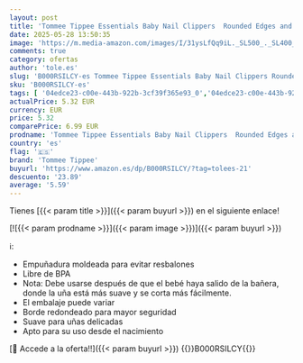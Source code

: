 ```yaml
---
layout: post
title: 'Tommee Tippee Essentials Baby Nail Clippers  Rounded Edges and Moulded Handle  0m+'
date: 2025-05-28 13:50:35
image: 'https://m.media-amazon.com/images/I/31ysLfQq9iL._SL500_._SL400_.jpg'
comments: true
category: ofertas
author: 'tole.es'
slug: 'B000RSILCY-es Tommee Tippee Essentials Baby Nail Clippers Rounded Edges...'
sku: 'B000RSILCY-es'
tags: [ '04edce23-c00e-443b-922b-3cf39f365e93_0','04edce23-c00e-443b-922b-3cf39f365e93_1101','04edce23-c00e-443b-922b-3cf39f365e93_1501','04edce23-c00e-443b-922b-3cf39f365e93_9501','Arborist Merchandising Root','Bebé','Cuidado de uñas','Higiene','Higiene y cuidado','Lista de Nacimiento - Ahorra 10%','Self Service','Special Features Stores','Tommee Tippee','tommee','tommee tippee','🇪🇸', ]
actualPrice: 5.32 EUR
currency: EUR
price: 5.32
comparePrice: 6.99 EUR
prodname: 'Tommee Tippee Essentials Baby Nail Clippers  Rounded Edges and Moulded Handle  0m+'
country: 'es'
flag: '🇪🇸'
brand: 'Tommee Tippee'
buyurl: 'https://www.amazon.es/dp/B000RSILCY/?tag=tolees-21'
descuento: '23.89'
average: '5.59'
---
```


Tienes [{{< param title >}}]({{< param buyurl >}}) en el siguiente enlace!

[![{{< param prodname >}}]({{< param image >}})]({{< param buyurl >}})

ℹ️:

- Empuñadura moldeada para evitar resbalones
- Libre de BPA
- Nota: Debe usarse después de que el bebé haya salido de la bañera, donde la uña está más suave y se corta más fácilmente.
- El embalaje puede variar
- Borde redondeado para mayor seguridad
- Suave para uñas delicadas
- Apto para su uso desde el nacimiento

[🛒 Accede a la oferta!!]({{< param buyurl >}})
{{<world>}}B000RSILCY{{</world>}}
